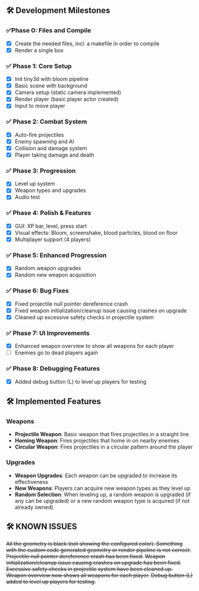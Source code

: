 ## 🛠️ Development Milestones

### ✅Phase 0: Files and Compile
- [x] Create the needed files, incl. a makefile in order to compile
- [x] Render a single box

### ✅ Phase 1: Core Setup
- [x] Init tiny3d with bloom pipeline
- [x] Basic scene with background
- [x] Camera setup (static camera implemented)
- [x] Render player (basic player actor created)
- [x] Input to move player

### ✅ Phase 2: Combat System
- [x] Auto-fire projectiles
- [x] Enemy spawning and AI
- [x] Collision and damage system
- [x] Player taking damage and death

### ✅ Phase 3: Progression
- [x] Level up system
- [x] Weapon types and upgrades
- [x] Audio test

### ✅ Phase 4: Polish & Features
- [x] GUI: XP bar, level, press start
- [x] Visual effects: Bloom, screenshake, blood particles, blood on floor
- [x] Multiplayer support (4 players)

### ✅ Phase 5: Enhanced Progression
- [x] Random weapon upgrades
- [x] Random new weapon acquisition

### ✅ Phase 6: Bug Fixes
- [x] Fixed projectile null pointer dereference crash
- [x] Fixed weapon initialization/cleanup issue causing crashes on upgrade
- [x] Cleaned up excessive safety checks in projectile system

### ✅ Phase 7: UI Improvements
- [x] Enhanced weapon overview to show all weapons for each player
- [ ] Enemies go to dead players again

### ✅ Phase 8: Debugging Features
- [x] Added debug button (L) to level up players for testing

## 🛠️ Implemented Features

### Weapons
- **Projectile Weapon**: Basic weapon that fires projectiles in a straight line
- **Homing Weapon**: Fires projectiles that home in on nearby enemies
- **Circular Weapon**: Fires projectiles in a circular pattern around the player

### Upgrades
- **Weapon Upgrades**: Each weapon can be upgraded to increase its effectiveness
- **New Weapons**: Players can acquire new weapon types as they level up
- **Random Selection**: When leveling up, a random weapon is upgraded (if any can be upgraded) or a new random weapon type is acquired (if not already owned)

## 🛠️ KNOWN ISSUES
~~All the geometry is black (not showing the configured color). Something with the custom code generated geometry or render pipeline is not correct.~~
~~Projectile null pointer dereference crash has been fixed.~~
~~Weapon initialization/cleanup issue causing crashes on upgrade has been fixed.~~
~~Excessive safety checks in projectile system have been cleaned up.~~
~~Weapon overview now shows all weapons for each player.~~
~~Debug button (L) added to level up players for testing.~~